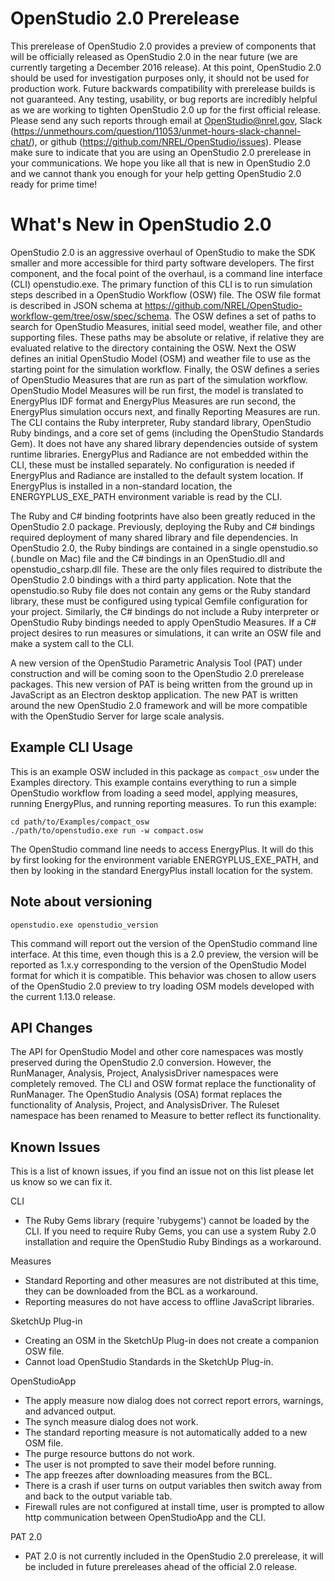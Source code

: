 # OpenStudio 2.0 Prerelease

This prerelease of OpenStudio 2.0 provides a preview of components that will be officially released as OpenStudio 2.0 in the near future (we are currently targeting a December 2016 release).  At this point, OpenStudio 2.0 should be used for investigation purposes only, it should not be used for production work.  Future backwards compatibility with prerelease builds is not guaranteed.  Any testing, usability, or bug reports are incredibly helpful as we are working to tighten OpenStudio 2.0 up for the first official release.  Please send any such reports through email at OpenStudio@nrel.gov, Slack (https://unmethours.com/question/11053/unmet-hours-slack-channel-chat/), or github (https://github.com/NREL/OpenStudio/issues).  Please make sure to indicate that you are using an OpenStudio 2.0 prerelease in your communications.  We hope you like all that is new in OpenStudio 2.0 and we cannot thank you enough for your help getting OpenStudio 2.0 ready for prime time!

# What's New in OpenStudio 2.0

OpenStudio 2.0 is an aggressive overhaul of OpenStudio to make the SDK smaller and more accessible for third party software developers. The first component, and the focal point of the overhaul, is a command line interface (CLI) openstudio.exe. The primary function of this CLI is to run simulation steps described in a OpenStudio Workflow (OSW) file. The OSW file format is described in JSON schema at https://github.com/NREL/OpenStudio-workflow-gem/tree/osw/spec/schema.  The OSW defines a set of paths to search for OpenStudio Measures, initial seed model, weather file, and other supporting files.  These paths may be absolute or relative, if relative they are evaluated relative to the directory containing the OSW.  Next the OSW defines an initial OpenStudio Model (OSM) and weather file to use as the starting point for the simulation workflow.  Finally, the OSW defines a series of OpenStudio Measures that are run as part of the simulation workflow.  OpenStudio Model Measures will be run first, the model is translated to EnergyPlus IDF format and EnergyPlus Measures are run second, the EnergyPlus simulation occurs next, and finally Reporting Measures are run.  The CLI contains the Ruby interpreter, Ruby standard library, OpenStudio Ruby bindings, and a core set of gems (including the OpenStudio Standards Gem).  It does not have any shared library dependencies outside of system runtime libraries.  EnergyPlus and Radiance are not embedded within the CLI, these must be installed separately.  No configuration is needed if EnergyPlus and Radiance are installed to the default system location.  If EnergyPlus is installed in a non-standard location, the ENERGYPLUS_EXE_PATH environment variable is read by the CLI.

The Ruby and C# binding footprints have also been greatly reduced in the OpenStudio 2.0 package.  Previously, deploying the Ruby and C# bindings required deployment of many shared library and file dependencies.  In OpenStudio 2.0, the Ruby bindings are contained in a single openstudio.so (.bundle on Mac) file and the C# bindings in an OpenStudio.dll and openstudio_csharp.dll file.  These are the only files required to distribute the OpenStudio 2.0 bindings with a third party application.  Note that the openstudio.so Ruby file does not contain any gems or the Ruby standard library, these must be configured using typical Gemfile configuration for your project.  Similarly, the C# bindings do not include a Ruby interpreter or OpenStudio Ruby bindings needed to apply OpenStudio Measures.  If a C# project desires to run measures or simulations, it can write an OSW file and make a system call to the CLI.

A new version of the OpenStudio Parametric Analysis Tool (PAT) under construction and will be coming soon to the OpenStudio 2.0 prerelease packages.  This new version of PAT is being written from the ground up in JavaScript as an Electron desktop application.  The new PAT is written around the new OpenStudio 2.0 framework and will be more compatible with the OpenStudio Server for large scale analysis.

## Example CLI Usage

This is an example OSW included in this package as ```compact_osw``` under the Examples directory. This example contains everything to run a simple OpenStudio workflow from loading a seed model, applying measures, running EnergyPlus, and running reporting measures. To run this example:

```
cd path/to/Examples/compact_osw
./path/to/openstudio.exe run -w compact.osw
```

The OpenStudio command line needs to access EnergyPlus. It will do this by first looking for the environment variable ENERGYPLUS_EXE_PATH, and then by looking in the standard EnergyPlus install location for the system.

## Note about versioning

```
openstudio.exe openstudio_version
```

This command will report out the version of the OpenStudio command line interface. At this time, even though this is a 2.0 preview, the version will be reported as 1.x.y corresponding to the version of the OpenStudio Model format for which it is compatible.  This behavior was chosen to allow users of the OpenStudio 2.0 preview to try loading OSM models developed with the current 1.13.0 release.

## API Changes

The API for OpenStudio Model and other core namespaces was mostly preserved during the OpenStudio 2.0 conversion.  However, the RunManager, Analysis, Project, AnalysisDriver namespaces were completely removed.  The CLI and OSW format replace the functionality of RunManager.  The OpenStudio Analysis (OSA) format replaces the functionality of Analysis, Project, and AnalysisDriver.  The Ruleset namespace has been renamed to Measure to better reflect its functionality.

## Known Issues

This is a list of known issues, if you find an issue not on this list please let us know so we can fix it.

CLI
* The Ruby Gems library (require 'rubygems') cannot be loaded by the CLI.  If you need to require Ruby Gems, you can use a system Ruby 2.0 installation and require the OpenStudio Ruby Bindings as a workaround.

Measures
* Standard Reporting and other measures are not distributed at this time, they can be downloaded from the BCL as a workaround.
* Reporting measures do not have access to offline JavaScript libraries.

SketchUp Plug-in
* Creating an OSM in the SketchUp Plug-in does not create a companion OSW file.
* Cannot load OpenStudio Standards in the SketchUp Plug-in.

OpenStudioApp
* The apply measure now dialog does not correct report errors, warnings, and advanced output.
* The synch measure dialog does not work.
* The standard reporting measure is not automatically added to a new OSM file.
* The purge resource buttons do not work.
* The user is not prompted to save their model before running.
* The app freezes after downloading measures from the BCL.
* There is a crash if user turns on output variables then switch away from and back to the output variable tab.
* Firewall rules are not configured at install time, user is prompted to allow http communication between OpenStudioApp and the CLI.

PAT 2.0
* PAT 2.0 is not currently included in the OpenStudio 2.0 prerelease, it will be included in future prereleases ahead of the official 2.0 release.

